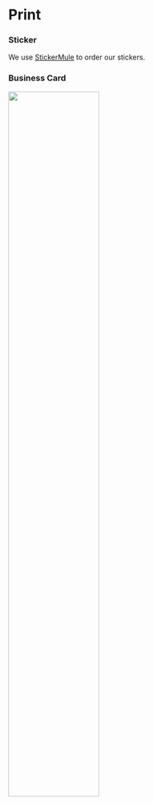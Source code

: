 # Print

### Sticker

We use [StickerMule](https://www.stickermule.com/) to order our stickers.

### Business Card

<img src='https://github.com/lewagon/design/raw/master/guidelines/print/examples/businesscard.jpg' width='60%'>
